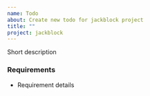 ```yaml
---
name: Todo
about: Create new todo for jackblock project
title: ""
project: jackblock
---
```


Short description

### Requirements
- Requirement details
